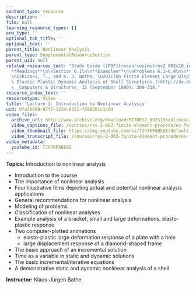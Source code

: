 ```yaml
---
content_type: resource
description: ''
file: null
learning_resource_types: []
ocw_type: ''
optional_tab_title: ''
optional_text: ''
parent_title: Nonlinear Analysis
parent_type: SupplementalResourceSection
parent_uid: null
related_resources_text: "Study Guide ([PDF](resources/mitres2_002s10_lec01-1))\n\n\
  **Readings**\n\nSection 6.1\n\n**Examples**\n\nProblems 6.1-6.4\n\n**References**\n\
  \nIshizaki, T., and K. J. Bathe. \u201C[On Finite Element Large Displacement and\
  \ Elastic-Plastic Dynamic Analysis of Shell Structures.](http://dx.doi.org/10.1016/0045-7949(80)90029-2)\u201D\
  \ _Computers & Structures_ 12 (September 1980): 309-318."
resource_index_text: ''
resourcetype: Video
title: 'Lecture 1: Introduction to Nonlinear Analysis'
uid: 9fa3b699-97f7-1224-9321-f699381c1c0d
video_files:
  archive_url: http://www.archive.org/download/MITRES2_002S10nonlinear/MITRES2_002S10nonlinear_lec01_300k.mp4
  video_captions_file: /courses/res-2-002-finite-element-procedures-for-solids-and-structures-spring-2010/61ff23aa697c55579d2c44882ce0712b_TJh7KPABk6I.vtt
  video_thumbnail_file: https://img.youtube.com/vi/TJh7KPABk6I/default.jpg
  video_transcript_file: /courses/res-2-002-finite-element-procedures-for-solids-and-structures-spring-2010/006a578dac8625445af658715e3f0f6d_TJh7KPABk6I.pdf
video_metadata:
  youtube_id: TJh7KPABk6I
---
```


**Topics:** Introduction to nonlinear analysis

*   Introduction to the course
*   The importance of nonlinear analysis
*   Four illustrative films depicting actual and potential nonlinear analysis applications
*   General recommendations for nonlinear analysis
*   Modeling of problems
*   Classification of nonlinear analyses
*   Example analysis of a bracket, small and large deformations, elasto-plastic response
*   Two computer-plotted animations
    *   elasto-plastic large deformation response of a plate with a hole
    *   large displacement response of a diamond-shaped frame
*   The basic approach of an incremental solution
*   Time as a variable in static and dynamic solutions
*   The basic incremental/iterative equations
*   A demonstrative static and dynamic nonlinear analysis of a shell

**Instructor:** Klaus-Jürgen Bathe